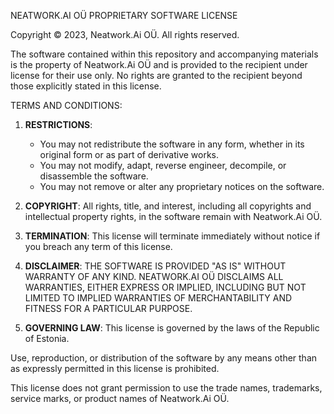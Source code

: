 NEATWORK.AI OÜ PROPRIETARY SOFTWARE LICENSE

Copyright © 2023, Neatwork.Ai OÜ. All rights reserved.

The software contained within this repository and accompanying materials is the property of Neatwork.Ai OÜ and is provided to the recipient under license for their use only. No rights are granted to the recipient beyond those explicitly stated in this license.

TERMS AND CONDITIONS:

1. **RESTRICTIONS**: 
   - You may not redistribute the software in any form, whether in its original form or as part of derivative works.
   - You may not modify, adapt, reverse engineer, decompile, or disassemble the software. 
   - You may not remove or alter any proprietary notices on the software.

2. **COPYRIGHT**: All rights, title, and interest, including all copyrights and intellectual property rights, in the software remain with Neatwork.Ai OÜ.

3. **TERMINATION**: This license will terminate immediately without notice if you breach any term of this license.

4. **DISCLAIMER**: THE SOFTWARE IS PROVIDED "AS IS" WITHOUT WARRANTY OF ANY KIND. NEATWORK.AI OÜ DISCLAIMS ALL WARRANTIES, EITHER EXPRESS OR IMPLIED, INCLUDING BUT NOT LIMITED TO IMPLIED WARRANTIES OF MERCHANTABILITY AND FITNESS FOR A PARTICULAR PURPOSE.

5. **GOVERNING LAW**: This license is governed by the laws of the Republic of Estonia.

Use, reproduction, or distribution of the software by any means other than as expressly permitted in this license is prohibited.

This license does not grant permission to use the trade names, trademarks, service marks, or product names of Neatwork.Ai OÜ.
